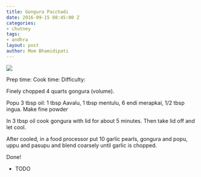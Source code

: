 ```yaml
---
title: Gongura Pacchadi
date: 2016-09-15 08:45:00 Z
categories:
- chutney
tags:
- andhra
layout: post
author: Mom Bhamidipati
---
```


<img src="png/422e471a85a9b473a6e7bdb0b01b2ffb.png" />

Prep time:
Cook time:
Difficulty:

Finely chopped 4 quarts gongura (volume).

Popu 3 tbsp oil: 1 tbsp Aavalu, 1 tbsp mentulu, 6 endi merapkai, 1/2 tbsp ingua. Make fine powder

In 3 tbsp oil cook gongura with lid for about 5 minutes. Then take lid off and let cool.

After cooled, in a food processor put 10 garlic pearls, gongura and popu, uppu and pasupu and blend coarsely until garlic is chopped.

Done!

<ul>
    <li>TODO</li>
</ul>
